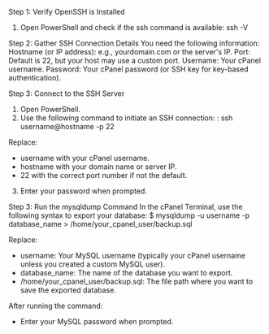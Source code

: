 Step 1: Verify OpenSSH is Installed
1. Open PowerShell and check if the ssh command is available:
ssh -V

Step 2: Gather SSH Connection Details
You need the following information:
Hostname (or IP address): e.g., yourdomain.com or the server's IP.
Port: Default is 22, but your host may use a custom port.
Username: Your cPanel username.
Password: Your cPanel password (or SSH key for key-based authentication).

Step 3: Connect to the SSH Server
  1. Open PowerShell.
  2. Use the following command to initiate an SSH connection:
  : ssh username@hostname -p 22

  Replace:
  - username with your cPanel username.
  - hostname with your domain name or server IP.
  - 22 with the correct port number if not the default.

  3. Enter your password when prompted.

Step 3: Run the mysqldump Command
In the cPanel Terminal, use the following syntax to export your database:
$ mysqldump -u username -p database_name > /home/your_cpanel_user/backup.sql

Replace:
  - username: Your MySQL username (typically your cPanel username unless you created a custom MySQL user).
  - database_name: The name of the database you want to export.
  - /home/your_cpanel_user/backup.sql: The file path where you want to save the exported database.

After running the command:
  - Enter your MySQL password when prompted.